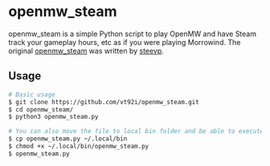 # openmw_steam

openmw_steam is a simple Python script to play OpenMW and have Steam track your gameplay hours, etc as if you were playing Morrowind. The original [openmw_steam](https://gist.github.com/steevp/4f531fd7ae5fd62e7f06) was written by [steevp](https://github.com/steevp).

## Usage
```bash
# Basic usage
$ git clone https://github.com/vt92i/openmw_steam.git
$ cd openmw_steam/
$ python3 openmw_steam.py

# You can also move the file to local bin folder and be able to execute directly
$ cp openmw_steam.py ~/.local/bin
$ chmod +x ~/.local/bin/openmw_steam.py
$ openmw_steam.py
```